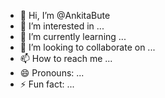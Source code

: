 - 👋 Hi, I’m @AnkitaBute
- 👀 I’m interested in ...
- 🌱 I’m currently learning ...
- 💞️ I’m looking to collaborate on ...
- 📫 How to reach me ...
- 😄 Pronouns: ...
- ⚡ Fun fact: ...

<!---
AnkitaBute/AnkitaBute is a ✨ special ✨ repository because its `README.md` (this file) appears on your GitHub profile.
You can click the Preview link to take a look at your changes.
--->
